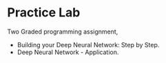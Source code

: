 # Practice Lab

Two Graded programming assignment,

* Building your Deep Neural Network: Step by Step.
* Deep Neural Network - Application.
